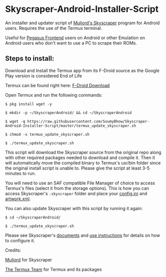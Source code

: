 # Skyscraper-Android-Installer-Script
An installer and updater script of [Muljord's Skyscraper](https://github.com/muldjord/skyscraper) program for Android users. Requires the use of the Termux terminal.

Useful for [Pegasus Frontend](https://github.com/mmatyas/pegasus-frontend) users on Android or other Emulation on Android users who don't want to use a PC to scrape their ROMs.

## Steps to install:
Download and Install the Termux app from its F-Droid source as the Google Play version is considered End of Life

Termux can be found right here: [F-Droid Download](https://f-droid.org/en/packages/com.termux/)

Open Termux and run the following commands:

```
$ pkg install wget -y

$ mkdir -p ~/SkyscraperAndroid/ && cd ~/SkyscraperAndroid

$ wget -q https://raw.githubusercontent.com/SoumyBhow/Skyscraper-Android-Installer-Script/master/termux_update_skyscraper.sh 

$ chmod -x termux_update_skyscraper.sh

$ ./termux_update_skyscraper.sh

```
This script will download the Skyscraper source from the original repo along with other required packages needed to download and compile it. Then it will automatically move the compiled binary to Termux's usr/bin folder since the original install script is unable to.
Please give the script at least 3-5 minutes to run.

You will need to use an SAF compatible File Manager of choice to access Termux's files (select it from the storage options). This is how you can access Skyscraper's `.skyscraper` folder and place your [config.ini](https://github.com/muldjord/skyscraper/blob/master/docs/CONFIGINI.md) and [artwork.xml](https://github.com/muldjord/skyscraper/blob/master/docs/ARTWORK.md).

You can also update Skyscraper with this script by running it again:
```
$ cd ~/SkyscraperAndroid/

$ ./termux_update_skyscraper.sh
```
 Please see Skyscraper's [documents](https://github.com/muldjord/skyscraper/tree/master/docs) and [use instructions](https://github.com/muldjord/skyscraper#how-to-use-skyscraper) for details on how to configure it. 
 
 Credits:
 
 [Muljord](https://github.com/muldjord/) for Skyscraper
 
 [The Termux Team](https://github.com/termux) for Termux and its packages
